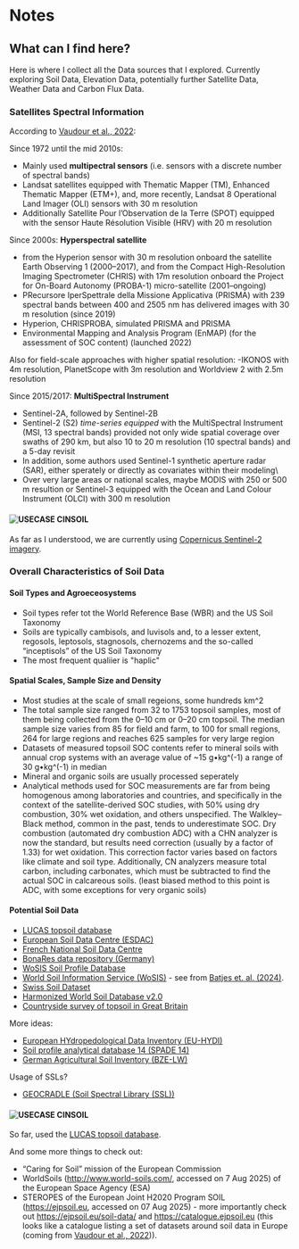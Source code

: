 # Notes

## What can I find here? 

Here is where I collect all the Data sources that I explored. Currently exploring Soil Data, Elevation Data, potentially further Satellite Data, Weather Data and Carbon Flux Data. 


### Satellites Spectral Information 
According to [Vaudour et al., 2022](../papers/Vaudour_et_al_2022.pdf):

Since 1972 until the mid 2010s: 
- Mainly used __multipectral sensors__ (i.e. sensors with a discrete number of spectral bands)
- Landsat satellites equipped with Thematic Mapper (TM), Enhanced Thematic Mapper (ETM+), and, more recently, Landsat 8 Operational Land Imager (OLI) sensors with 30 m resolution
- Additionally Satellite Pour l’Observation de la Terre (SPOT) equipped with the sensor Haute Résolution Visible (HRV) with 20 m resolution


Since 2000s: __Hyperspectral satellite__ 
-  from the Hyperion sensor with 30 m resolution onboard the satellite Earth Observing 1 (2000–2017), and from the Compact High-Resolution Imaging Spectrometer (CHRIS) with 17m resolution onboard the Project for On-Board Autonomy (PROBA-1) micro-satellite (2001–ongoing)
- PRecursore IperSpettrale della Missione Applicativa (PRISMA) with 239 spectral bands between 400 and 2505 nm has delivered images with 30 m resolution (since 2019)
- Hyperion, CHRISPROBA, simulated PRISMA and PRISMA 
- Environmental Mapping and Analysis Program (EnMAP) (for the assessment of SOC content) (launched 2022)

Also for field-scale approaches with higher spatial resolution:
-IKONOS with 4m resolution, PlanetScope with 3m resolution and Worldview 2 with 2.5m resolution

Since 2015/2017: __MultiSpectral Instrument__ 
- Sentinel-2A, followed by Sentinel-2B 
- Sentinel-2 (S2) _time-series equipped_ with the MultiSpectral Instrument (MSI, 13 spectral bands) provided not only wide spatial coverage over swaths of 290 km, but also 10 to 20 m resolution (10 spectral bands) and a 5-day revisit
- In addition, some authors used Sentinel-1 synthetic aperture radar (SAR), either sperately or directly as covariates within their modeling\
- Over very large areas or national scales, maybe MODIS with 250 or 500 m resultion or Sentinel-3 equipped with the Ocean and Land Colour Instrument (OLCI) with 300 m resolution


#### ![USECASE CINSOIL](https://img.shields.io/badge/USECASE%20CINSOIL-green)

As far as I understood, we are currently using [Copernicus Sentinel-2 imagery](https://sentinels.copernicus.eu/web/sentinel/sentinel-data-access/sentinel-products/copernicus-sentinel-2-msi-level-2h-and-level-2f-1).

### Overall Characteristics of Soil Data

#### Soil Types and Agroeceosystems 
- Soil types refer tot the World Reference Base (WBR) and the US Soil Taxonomy
- Soils are typically cambisols, and luvisols and, to a lesser extent, regosols, leptosols, stagnosols, chernozems and the so-called “inceptisols” of the US Soil Taxonomy
- The most frequent qualiier is "haplic"

#### Spatial Scales, Sample Size and Density
- Most studies at the scale of small regeions, some hundreds km^2
- The total sample size ranged from 32 to 1753 topsoil samples, most of them being collected from the 0–10 cm or 0–20 cm topsoil. The median sample size varies from 85 for field and farm, to 100 for small regions, 264 for large regions and reaches 625 samples for very large region
- Datasets of measured topsoil SOC contents refer to mineral soils with annual crop systems with an average value of ~15 g•kg^(-1) a range of 30 g•kg^(-1) in median
- Mineral and organic soils are usually processed seperately 
- Analytical methods used for SOC measurements are far from being homogenous among laboratories and countries, and specifically in the context of the satellite-derived SOC studies, with 50% using dry combustion, 30% wet oxidation, and others unspecified. The Walkley–Black method, common in the past, tends to underestimate SOC. Dry combustion (automated dry combustion ADC) with a CHN analyzer is now the standard, but results need correction (usually by a factor of 1.33) for wet oxidation. This correction factor varies based on factors like climate and soil type. Additionally, CN analyzers measure total carbon, including carbonates, which must be subtracted to find the actual SOC in calcareous soils.
(least biased method to this point is ADC, with some exceptions for very organic soils)

#### Potential Soil Data

- [LUCAS topsoil database](https://esdac.jrc.ec.europa.eu/projects/lucas)
- [European Soil Data Centre (ESDAC)](https://esdac.jrc.ec.europa.eu)
- [French National Soil Data Centre](https://recherche.data.gouv.fr/en/dataset/soil-geographical-data-base-for-france-at-1-1000000)
- [BonaRes data repository (Germany)](https://www.bonares.de/service-portal/data-repository)
- [WoSIS Soil Profile Database](https://www.isric.org/explore/wosis)
- [World Soil Information Service (WoSIS)](https://data.isric.org/geonetwork/srv/eng/catalog.search#/metadata/3ca32c74-a47b-496d-9943-9db04d7918b5) - see from [Batjes et. al. (2024)](../papers/Batjes_2024.pdf).
- [Swiss Soil Dataset](../data/Swiss_Soil_Dataset_V7.pdf)
- [Harmonized World Soil Database v2.0](https://www.fao.org/soils-portal/data-hub/soil-maps-and-databases/harmonized-world-soil-database-v20/en/)
- [Countryside survey of topsoil in Great Britain](https://www.ukso.org/static-maps/countryside-survey-topsoil.html)

More ideas:
- [European HYdropedological Data Inventory (EU-HYDI)](https://publications.jrc.ec.europa.eu/repository/handle/JRC81129)
- [Soil profile analytical database 14 (SPADE 14)](https://esdac.jrc.ec.europa.eu/content/spade-14)
- [German Agricultural Soil Inventory (BZE-LW)](https://www.thuenen.de/en/institutes/climate-smart-agriculture/projects/agricultural-soil-inventory-bze-lw)



Usage of SSLs? 
- [GEOCRADLE (Soil Spectral Library (SSL))](http://datahub.geocradle.eu/dataset/regional-soil-spectral-library)

#### ![USECASE CINSOIL](https://img.shields.io/badge/USECASE%20CINSOIL-green)

So far, used the [LUCAS topsoil database](https://esdac.jrc.ec.europa.eu/projects/lucas).



And some more things to check out: 

- “Caring for Soil” mission of the European Commission
- WorldSoils (http://www.world-soils.com/, accessed on 7 Aug 2025) of the European Space Agency (ESA)
- STEROPES of the European Joint H2020 Program SOIL (https://ejpsoil.eu, accessed on 07 Aug 2025) - more importantly check out https://ejpsoil.eu/soil-data/ and https://catalogue.ejpsoil.eu (this looks like a catalogue listing a set of datasets around soil data in Europe (coming from [Vaudour et al., 2022](../papers/Vaudour_et_al_2022.pdf))).